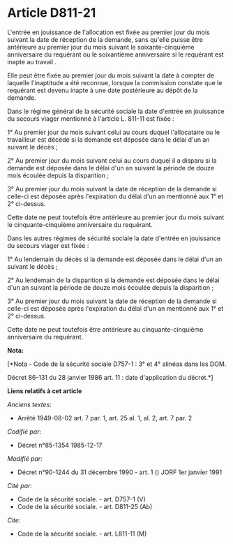 # Article D811-21

L'entrée en jouissance de l'allocation est fixée au premier jour du mois suivant la date de réception de la demande, sans
qu'elle puisse être antérieure au premier jour du mois suivant le soixante-cinquième anniversaire du requérant ou le
soixantième anniversaire si le requérant est inapte au travail     . 

Elle peut être fixée au premier jour du mois suivant la date à compter de laquelle l'inaptitude a été reconnue, lorsque la
commission constate que le requérant est devenu inapte à une date postérieure au dépôt de la demande. 

Dans le régime général de la sécurité sociale la date d'entrée en jouissance du secours viager mentionné à l'article L.
811-11 est fixée     : 

1° Au premier jour du mois suivant celui au cours duquel l'allocataire ou le travailleur est décédé si la demande est déposée
dans le délai d'un an suivant le décès ; 

2° Au premier jour du mois suivant celui au cours duquel il a disparu si la demande est déposée dans le délai d'un an suivant
la période de douze mois écoulée depuis la disparition ; 

3° Au premier jour du mois suivant la date de réception de la demande si celle-ci est déposée après l'expiration du délai
d'un an mentionné aux 1° et 2° ci-dessus. 

Cette date ne peut toutefois être antérieure au premier jour du mois suivant le cinquante-cinquième anniversaire du
requérant. 

Dans les autres régimes de sécurité sociale la date d'entrée en jouissance du secours viager est fixée : 

1° Au lendemain du décès si la demande est déposée dans le délai d'un an suivant le décès ; 

2° Au lendemain de la disparition si la demande est déposée dans le délai d'un an suivant la période de douze mois écoulée
depuis la disparition ; 

3° Au premier jour du mois suivant la date de réception de la demande si celle-ci est déposée après l'expiration du délai
d'un an mentionné aux 1° et 2° ci-dessus. 

Cette date ne peut toutefois être antérieure au cinquante-cinquième anniversaire du requérant.

**Nota:**

[*Nota - Code de la sécurité sociale D757-1 : 3° et 4° alinéas dans les DOM.

Décret 86-131 du 28 janvier 1986 art. 11 : date d'application du décret.*]

**Liens relatifs à cet article**

_Anciens textes_:

  - Arrêté 1949-08-02 art. 7 par. 1, art. 25 al. 1, al. 2, art. 7 par. 2

_Codifié par_:

  - Décret n°85-1354 1985-12-17

_Modifié par_:

  - Décret n°90-1244 du 31 décembre 1990 - art. 1 () JORF 1er janvier 1991

_Cité par_:

  - Code de la sécurité sociale. - art. D757-1 (V)
  - Code de la sécurité sociale. - art. D811-25 (Ab)

_Cite_:

  - Code de la sécurité sociale. - art. L811-11 (M)
